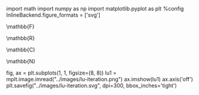 import math
import numpy as np
import matplotlib.pyplot as plt
%config InlineBackend.figure_formats = ['svg']


\mathbb{F}


\mathbb{R}

\mathbb{C}


\mathbb{N}


fig, ax = plt.subplots(1, 1, figsize=(8, 8))
lu1 = mplt.image.imread("../images/lu-iteration.png")
ax.imshow(lu1)
ax.axis('off')
plt.savefig("../images/lu-iteration.svg", dpi=300, bbox_inches='tight')
